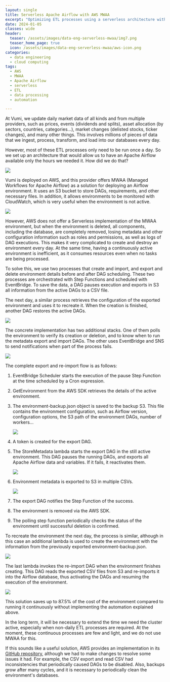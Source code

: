 ```yaml
---
layout: single
title: Serverless Apache Airflow with AWS MWAA
excerpt: "Optimizing ETL processes using a serverless architecture with Apache Airflow on AWS MWAA, achieving significant cost savings and efficiency."
date: 2024-01-05
classes: wide
header:
  teaser: /assets/images/data-eng-serverless-mwaa/img7.png
  teaser_home_page: true
  icon: /assets/images/data-eng-serverless-mwaa/aws-icon.png
categories:
  - data engineering
  - cloud computing
tags:  
  - AWS
  - MWAA
  - Apache Airflow
  - serverless
  - ETL
  - data processing
  - automation

---
```


At Vumi, we update daily market data of all kinds and from multiple providers, such as prices, events (dividends and splits), asset allocation (by sectors, countries, categories...), market changes (delisted stocks, ticker changes), and many other things. This involves millions of pieces of data that we ingest, process, transform, and load into our databases every day.

However, most of these ETL processes only need to be run once a day. So we set up an architecture that would allow us to have an Apache Airflow available only the hours we needed it. How did we do that?

![](/assets/images/data-eng-serverless-mwaa/img1.png)


Vumi is deployed on AWS, and this provider offers MWAA (Managed Workflows for Apache Airflow) as a solution for deploying an Airflow environment. It uses an S3 bucket to store DAGs, requirements, and other necessary files. In addition, it allows environments to be monitored with CloudWatch, which is very useful when the environment is not active.

![](/assets/images/data-eng-serverless-mwaa/img2.png)

However, AWS does not offer a Serverless implementation of the MWAA environment, but when the environment is deleted, all components, including the database, are completely removed, losing metadata and other configuration information such as roles and permissions, as well as logs of DAG executions. This makes it very complicated to create and destroy an environment every day. At the same time, having a continuously active environment is inefficient, as it consumes resources even when no tasks are being processed.

To solve this, we use two processes that create and import, and export and delete environment details before and after DAG scheduling. These two processes are orchestrated with Step Functions and scheduled with EventBridge. To save the data, a DAG pauses execution and exports in S3 all information from the active DAGs to a CSV file.

The next day, a similar process retrieves the configuration of the exported environment and uses it to recreate it. When the creation is finished, another DAG restores the active DAGs.

![](/assets/images/data-eng-serverless-mwaa/img1.jpg)

The concrete implementation has two additional stacks. One of them polls the environment to verify its creation or deletion, and to know when to run the metadata export and import DAGs. The other uses EventBridge and SNS to send notifications when part of the process fails.

![](/assets/images/data-eng-serverless-mwaa/img6.png)

The complete export and re-import flow is as follows:

1. EventBridge Scheduler starts the execution of the pause Step Function at the time scheduled by a Cron expression.
2. GetEnvironment from the AWS SDK retrieves the details of the active environment.
3. The environment-backup.json object is saved to the backup S3. This file contains the environment configuration, such as Airflow version, configuration options, the S3 path of the environment DAGs, number of workers...

   ![](/assets/images/data-eng-serverless-mwaa/img7.png)

4. A token is created for the export DAG.
5. The StoreMetadata lambda starts the export DAG in the still active environment. This DAG pauses the running DAGs, and exports all Apache Airflow data and variables. If it fails, it reactivates them.

   ![](/assets/images/data-eng-serverless-mwaa/img9.png)

6. Environment metadata is exported to S3 in multiple CSVs.

   ![](/assets/images/data-eng-serverless-mwaa/img11.png)

7. The export DAG notifies the Step Function of the success.
8. The environment is removed via the AWS SDK.
9. The polling step function periodically checks the status of the environment until successful deletion is confirmed.

To recreate the environment the next day, the process is similar, although in this case an additional lambda is used to create the environment with the information from the previously exported environment-backup.json.

![](/assets/images/data-eng-serverless-mwaa/img12.png)

The last lambda invokes the re-import DAG when the environment finishes creating. This DAG reads the exported CSV files from S3 and re-imports it into the Airflow database, thus activating the DAGs and resuming the execution of the environment.

![](/assets/images/data-eng-serverless-mwaa/img13.png)

This solution saves up to 87.5% of the cost of the environment compared to running it continuously without implementing the automation explained above.

In the long term, it will be necessary to extend the time we need the cluster active, especially when non-daily ETL processes are required. At the moment, these continuous processes are few and light, and we do not use MWAA for this.

If this sounds like a useful solution, AWS provides an implementation in its [GitHub repository](https://github.com/aws-samples/amazon-mwaa-examples/tree/main/usecases/start-stop-mwaa-environment#building-and-deploying-the-project), although we had to make changes to resolve some issues it had. For example, the CSV export and read CSV had inconsistencies that periodically caused DAGs to be disabled. Also, backups grow after many cycles, and it is necessary to periodically clean the environment's databases.